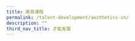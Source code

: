 ```yaml
---
title: 美育课程
permalink: /talent-development/aesthetics-cn/
description: ""
third_nav_title: 才能发展
---
```

